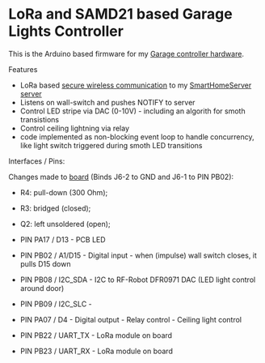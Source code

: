 # LoRa and SAMD21 based Garage Lights Controller
This is the Arduino based firmware for my [Garage controller hardware](https://github.com/sebdehne/GarageHeaterController-Hardware).

Features
- LoRa based [secure wireless communication](https://dehnes.com/software/2021/04/18/secure-wireless-communication-for-iot-devices.html) to my [SmartHomeServer server](https://github.com/sebdehne/SmartHomeServer)
- Listens on wall-switch and pushes NOTIFY to server
- Control LED stripe via DAC (0-10V) - including an algorith for smoth transistions
- Control ceiling lightning via relay
- code implemented as non-blocking event loop to handle concurrency, like light switch triggered during smoth LED transitions

Interfaces / Pins:

Changes made to [board](https://github.com/sebdehne/GarageHeaterController-Hardware) (Binds J6-2 to GND and J6-1 to PIN PB02):
- R4: pull-down (300 Ohm);
- R3: bridged (closed);
- Q2: left unsoldered (open);

- PIN PA17 / D13 - PCB LED
- PIN PB02 / A1/D15 - Digital input - when (impulse) wall switch closes, it pulls D15 down

- PIN PB08 / I2C_SDA - I2C to RF-Robot DFR0971 DAC (LED light control around door)
- PIN PB09 / I2C_SLC - 

- PIN PA07 / D4 - Digital output - Relay control - Ceiling light control

- PIN PB22 / UART_TX - LoRa module on board
- PIN PB23 / UART_RX - LoRa module on board

